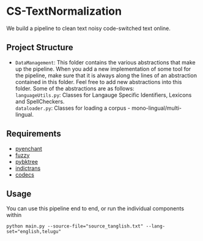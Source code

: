 # CS-TextNormalization
We build a pipeline to clean text noisy code-switched text online.

## Project Structure

* `DataManagement`: This folder contains the various abstractions that make up the pipeline. When you add a new implementation of some tool for the pipeline, make sure that it is always along the lines of an abstraction contained in this folder. Feel free to add new abstractions into this folder. Some of the abstractions are as follows:  
    `languageUtils.py`: Classes for Langauge Specific Identifiers, Lexicons and SpellCheckers.  
    `dataloader.py`: Classes for loading a corpus - mono-lingual/multi-lingual.  

## Requirements

- [pyenchant](https://github.com/rfk/pyenchant)
- [fuzzy](https://pypi.org/project/Fuzzy/)
- [pybktree](https://pypi.org/project/pybktree/)
- [indictrans](https://pypi.org/project/indic-transliteration/)
- [codecs](https://pypi.org/project/openapi-codec/)
## Usage

You can use this pipeline end to end, or run the individual components within 

```[bash]
python main.py --source-file="source_tanglish.txt" --lang-set="english,telugu"
```
